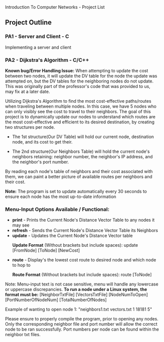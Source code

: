Introduction To Computer Networks - Project List
## Project Outline 

### PA1 - Server and Client - C

Implementing a server and client

### PA2 - Dijkstra's Algorithm - C/C++

<b>Known bug/Error Handling Issue:</b> When attempting to update the cost between two nodes, it will update the DV table for the node the update was attempted on, but the DV tables for the neighboring nodes do not update. This was originally part of the professor's code that was provided to us, may fix at a later date. 

Utilizing Dijkstra's Algorithm to find the most cost-effective paths/routes when traveling between multiple nodes. In this case, we have 5 nodes who can only visibly see the cost to travel to their neighbors.
The goal of this project is to dynamically update our nodes to understand which routes are the most cost-effective and efficient to its desired destination, by creating two structures per node. 

 - The 1st structure(Our DV Table) will hold our current node, destination node, and its cost to get their.

 - The 2nd structure(Our Neighbors Table) will hold the current node's neighbors retaining: neighbor number, the neighbor's IP address, and the neighbor's port number. 
 
 By reading each node's table of neighbors and their cost associated with them, we can paint a better picture of available routes per neighbors and their cost. 
 
<b>Note:</b> The program is set to update automatically every 30 seconds to ensure each node has the most up-to-date information

### Menu-Input Options Available / Functional:
 - <b>print</b> - Prints the Current Node's Distance Vector Table to any nodes it may see
 - <b>refresh</b> - Sends the Current Node's Distance Vector Table its Neighbors
 - <b>update</b> - Updates the Current Node's Distance Vector table
   <p><b>Update Format</b> (Without brackets but include spaces): update [FromNode] [ToNode] [NewCost]</p>
 - <b>route</b> - Display's the lowest cost route to desired node and which node to hop to
   <p><b>Route Format</b> (Without brackets but include spaces): route [ToNode]</p>
 
 Note: Menu-input text is not case sensitive, menu will handle any lowercase or uppercase discrepancies. <b> To run a node under a Linux system, the format must be:</b> [NeighborTxtFile] [VectorsTxtFile] [NodeNumToOpen] [PortNumberOfNodeNum] [TotalNumberOfNodes]
 
Example of wanting to open node 1: "neighbors1.txt vectors.txt 1 18181 5"
 
Please ensure to properly compile the program, prior to opening any nodes. Only the corresponding neighbor file and port number will allow the correct node to be ran successfully. Port numbers per node can be found within the neighbor txt files. 
